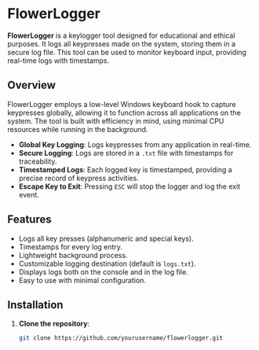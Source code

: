 # FlowerLogger

**FlowerLogger** is a keylogger tool designed for educational and ethical purposes. It logs all keypresses made on the system, storing them in a secure log file. This tool can be used to monitor keyboard input, providing real-time logs with timestamps.

## Overview

FlowerLogger employs a low-level Windows keyboard hook to capture keypresses globally, allowing it to function across all applications on the system. The tool is built with efficiency in mind, using minimal CPU resources while running in the background.

- **Global Key Logging**: Logs keypresses from any application in real-time.
- **Secure Logging**: Logs are stored in a `.txt` file with timestamps for traceability.
- **Timestamped Logs**: Each logged key is timestamped, providing a precise record of keypress activities.
- **Escape Key to Exit**: Pressing `ESC` will stop the logger and log the exit event.

## Features

- Logs all key presses (alphanumeric and special keys).
- Timestamps for every log entry.
- Lightweight background process.
- Customizable logging destination (default is `logs.txt`).
- Displays logs both on the console and in the log file.
- Easy to use with minimal configuration.

## Installation

1. **Clone the repository**:
   ```bash
   git clone https://github.com/yourusername/flowerlogger.git
